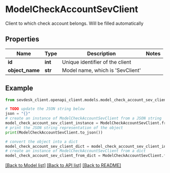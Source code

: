 # ModelCheckAccountSevClient

Client to which check account belongs. Will be filled automatically

## Properties

Name | Type | Description | Notes
------------ | ------------- | ------------- | -------------
**id** | **int** | Unique identifier of the client | 
**object_name** | **str** | Model name, which is &#39;SevClient&#39; | 

## Example

```python
from sevdesk_client.openapi_client.models.model_check_account_sev_client import ModelCheckAccountSevClient

# TODO update the JSON string below
json = "{}"
# create an instance of ModelCheckAccountSevClient from a JSON string
model_check_account_sev_client_instance = ModelCheckAccountSevClient.from_json(json)
# print the JSON string representation of the object
print(ModelCheckAccountSevClient.to_json())

# convert the object into a dict
model_check_account_sev_client_dict = model_check_account_sev_client_instance.to_dict()
# create an instance of ModelCheckAccountSevClient from a dict
model_check_account_sev_client_from_dict = ModelCheckAccountSevClient.from_dict(model_check_account_sev_client_dict)
```
[[Back to Model list]](../README.md#documentation-for-models) [[Back to API list]](../README.md#documentation-for-api-endpoints) [[Back to README]](../README.md)


